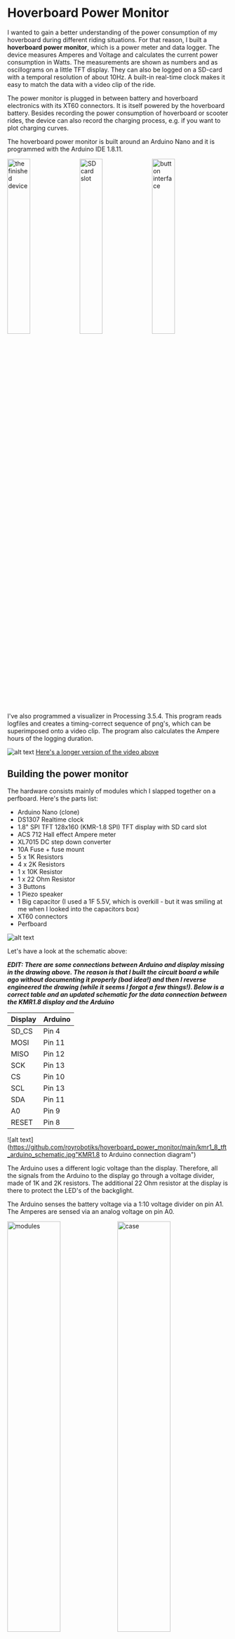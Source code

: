 # Hoverboard Power Monitor

I wanted to gain a better understanding of the power consumption of my hoverboard during different riding situations. For that reason, I built a **hoverboard power monitor**, which is a power meter and data logger. The device measures Amperes and Voltage and calculates the current power consumption in Watts. The measurements are shown as numbers and as oscillograms on a little TFT display. They can also be logged on a SD-card with a temporal resolution of about 10Hz. A built-in real-time clock makes it easy to match the data with a video clip of the ride.

The power monitor is plugged in between battery and hoverboard electronics with its XT60 connectors. It is itself powered by the hoverboard battery. Besides recording the power consumption of hoverboard or scooter rides, the device can also record the charging process, e.g. if you want to plot charging curves.

The hoverboard power monitor is built around an Arduino Nano and it is programmed with the Arduino IDE 1.8.11.

<img src="https://github.com/royrobotiks/hoverboard_power_monitor/blob/main/images/finished_device.jpg" alt="the finished device" width="32%" height="32%"> <img src="https://github.com/royrobotiks/hoverboard_power_monitor/blob/main/images/sd_slot.jpg" alt="SD card slot" width="32%" height="32%"> <img src="https://github.com/royrobotiks/hoverboard_power_monitor/blob/main/images/buttons.jpg" alt="button interface" width="32%" height="32%">

I've also programmed a visualizer in Processing 3.5.4. This program reads logfiles and creates a timing-correct sequence of png's, which can be superimposed onto a video clip. The program also calculates the Ampere hours of the logging duration.

![alt text](https://github.com/royrobotiks/hoverboard_power_monitor/blob/main/images/hoverboard_power_monitor.gif "hoverboard ride with superimposed power data")
[Here's a longer version of the video above](https://niklasroy.com/hoverhack/videos/power_monitor_overlay.mp4)


## Building the power monitor

The hardware consists mainly of modules which I slapped together on a perfboard. Here's the parts list:

* Arduino Nano (clone)
* DS1307 Realtime clock 
* 1.8" SPI TFT 128x160 (KMR-1.8 SPI) TFT display with SD card slot
* ACS 712 Hall effect Ampere meter
* XL7015 DC step down converter
* 10A Fuse + fuse mount
* 5 x 1K Resistors
* 4 x 2K Resistors
* 1 x 10K Resistor
* 1 x 22 Ohm Resistor
* 3 Buttons
* 1 Piezo speaker
* 1 Big capacitor (I used a 1F 5.5V, which is overkill - but it was smiling at me when I looked into the capacitors box)
* XT60 connectors 
* Perfboard

![alt text](https://github.com/royrobotiks/hoverboard_power_monitor/blob/main/images/hoverboard_power_monitor_schematics.jpg "power monitor schematics")


Let's have a look at the schematic above: 

**_EDIT: There are some connections between Arduino and display missing in the drawing above. The reason is that I built the circuit board a while ago without documenting it properly (bad idea!) and then I reverse engineered the drawing (while it seems I forgot a few things!). Below is a correct table and an updated schematic for the data connection between the KMR1.8 display and the Arduino_**

|Display|Arduino|
|:-----|:-----|
|SD_CS  | Pin 4 |
|MOSI   | Pin 11|
|MISO   | Pin 12|
|SCK    | Pin 13|
|CS     | Pin 10|
|SCL    | Pin 13|
|SDA    | Pin 11|
|A0     | Pin 9 |
|RESET  | Pin 8 |

![alt text](https://github.com/royrobotiks/hoverboard_power_monitor/main/kmr1_8_tft_arduino_schematic.jpg"KMR1.8 to Arduino connection diagram")

The Arduino uses a different logic voltage than the display. Therefore, all the signals from the Arduino to the display go through a voltage divider, made of 1K and 2K resistors. The additional 22 Ohm resistor at the display is there to protect the LED's of the backglight.  


The Arduino senses the battery voltage via a 1:10 voltage divider on pin A1. The Amperes are sensed via an analog voltage on pin A0.

<img src="https://github.com/royrobotiks/hoverboard_power_monitor/blob/main/images/modules_.jpg" alt="modules" width="49%" height="49%"> <img src="https://github.com/royrobotiks/hoverboard_power_monitor/blob/main/images/case_.jpg" alt="case" width="49%" height="49%">

For building the case, I used some Forex (PVC foam board). This can be easily cut with a utility knife and the flat pieces are all held together with zip ties. This goes faster than 3D printing and if you drop the thing, it doesn't break.




